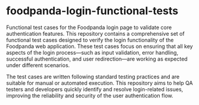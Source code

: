 # foodpanda-login-functional-tests
Functional test cases for the Foodpanda login page to validate core authentication features.
This repository contains a comprehensive set of functional test cases designed to verify the login functionality of the Foodpanda web application. These test cases focus on ensuring that all key aspects of the login process—such as input validation, error handling, successful authentication, and user redirection—are working as expected under different scenarios.

The test cases are written following standard testing practices and are suitable for manual or automated execution. This repository aims to help QA testers and developers quickly identify and resolve login-related issues, improving the reliability and security of the user authentication flow.
